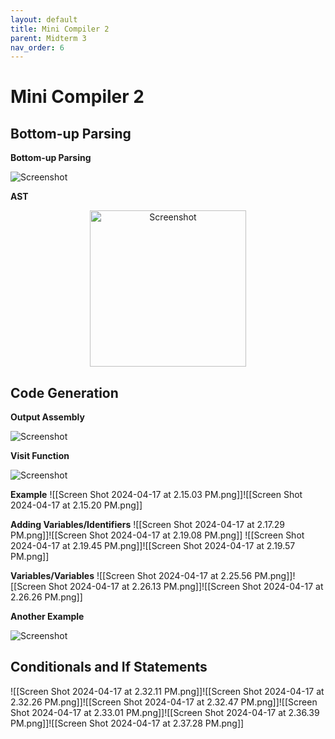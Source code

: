 ```yaml
---
layout: default
title: Mini Compiler 2
parent: Midterm 3
nav_order: 6
---
```

# Mini Compiler 2
## Bottom-up Parsing
**Bottom-up Parsing**
<div>
  <img src="{{ '/images/Screen Shot 2024-04-17 at 2.05.20 PM.png' | relative_url }}" alt="Screenshot">
</div>

**AST**
<div style="text-align: center;">
  <img src="{{ '/images/Screen Shot 2024-04-17 at 2.07.08 PM.png]]![[Screen Shot 2024-04-17 at 2.07.17 PM.png' | relative_url }}" alt="Screenshot" width="250">
</div>

## Code Generation
**Output Assembly**
<div>
  <img src="{{ '/images/Screen Shot 2024-04-17 at 2.10.25 PM.png' | relative_url }}" alt="Screenshot">
</div>

**Visit Function**
<div>
  <img src="{{ '/images/Screen Shot 2024-04-17 at 2.10.46 PM.png' | relative_url }}" alt="Screenshot">
</div>

**Example**
![[Screen Shot 2024-04-17 at 2.15.03 PM.png]]![[Screen Shot 2024-04-17 at 2.15.20 PM.png]]

**Adding Variables/Identifiers**
![[Screen Shot 2024-04-17 at 2.17.29 PM.png]]![[Screen Shot 2024-04-17 at 2.19.08 PM.png]]
![[Screen Shot 2024-04-17 at 2.19.45 PM.png]]![[Screen Shot 2024-04-17 at 2.19.57 PM.png]]

**Variables/Variables**
![[Screen Shot 2024-04-17 at 2.25.56 PM.png]]![[Screen Shot 2024-04-17 at 2.26.13 PM.png]]![[Screen Shot 2024-04-17 at 2.26.26 PM.png]]

**Another Example**
<div>
  <img src="{{ '/images/Screen Shot 2024-04-17 at 2.30.39 PM.png' | relative_url }}" alt="Screenshot">
</div>

## Conditionals and If Statements
![[Screen Shot 2024-04-17 at 2.32.11 PM.png]]![[Screen Shot 2024-04-17 at 2.32.26 PM.png]]![[Screen Shot 2024-04-17 at 2.32.47 PM.png]]![[Screen Shot 2024-04-17 at 2.33.01 PM.png]]![[Screen Shot 2024-04-17 at 2.36.39 PM.png]]![[Screen Shot 2024-04-17 at 2.37.28 PM.png]]